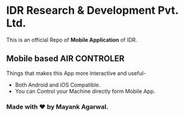 # IDR Research & Development Pvt. Ltd.

This is an official Repo of <b>Mobile Application</b> of IDR.

## Mobile based AIR CONTROLER

Things that makes this App more interactive and useful- 

- Both Android and iOS Compatible.
- You can Control your Machine directly form Mobile App.<br>


### Made with ❤️ by Mayank Agarwal.
